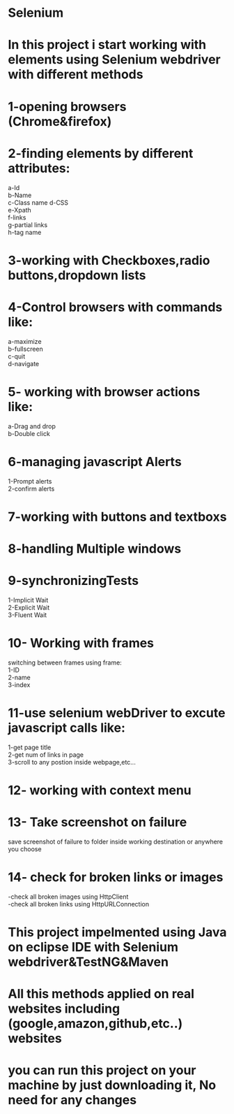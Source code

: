 # Selenium
# In this project i start working with elements using Selenium webdriver with different methods


# 1-opening browsers (Chrome&firefox)

# 2-finding elements by different attributes:    
a-Id   
b-Name  
c-Class name
d-CSS   
e-Xpath  
f-links   
g-partial links  
h-tag name                                                                   

# 3-working with Checkboxes,radio buttons,dropdown lists   


# 4-Control browsers with commands like:    
a-maximize  
b-fullscreen  
c-quit    
d-navigate       

# 5- working with browser actions like:  
a-Drag and drop  
b-Double click 

# 6-managing javascript Alerts 
1-Prompt alerts  
2-confirm alerts


# 7-working with buttons and textboxs

# 8-handling Multiple windows

# 9-synchronizingTests
1-Implicit Wait      
2-Explicit Wait           
3-Fluent Wait

# 10- Working with frames
 switching between frames using frame:   
 1-ID  
 2-name   
 3-index  
 
 # 11-use selenium webDriver to excute javascript calls like:  
 1-get page title  
 2-get num of links in page  
 3-scroll to any postion inside webpage,etc...  
 
 # 12- working with context menu
 
 # 13- Take screenshot on failure   
 save screenshot of failure to folder inside working destination or anywhere you choose  
 
 # 14- check for broken links or images  
 -check all broken images using HttpClient  
 -check all broken links using HttpURLConnection
 


# This project impelmented using Java on eclipse IDE with Selenium webdriver&TestNG&Maven
# All this methods applied on real websites including (google,amazon,github,etc..) websites
# you can run this project on your machine by just downloading it, No need for any changes






 

